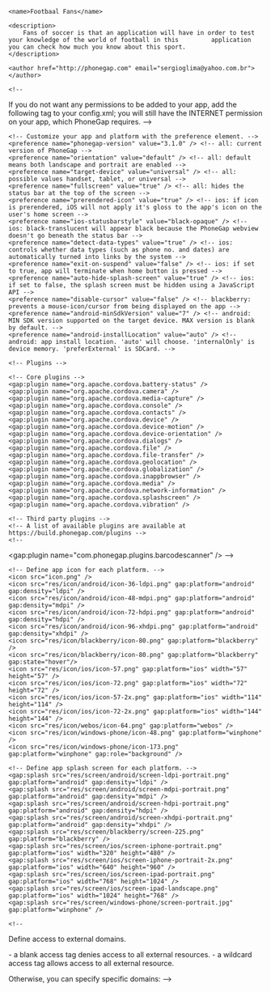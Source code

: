 <?xml version="1.0" encoding="UTF-8"?>

<!-- config.xml reference: https://build.phonegap.com/docs/config-xml -->
<widget xmlns = "http://www.w3.org/ns/widgets"
        xmlns:gap = "http://phonegap.com/ns/1.0"
        id = "com.phonegap.footbaalfans"
        version = "1.0.0">

    <name>Footbaal Fans</name>

    <description>
        Fans of soccer is that an application will have in order to test your knowledge of the world of football in this         application you can check how much you know about this sport. 
    </description>

    <author href="http://phonegap.com" email="sergioglima@yahoo.com.br">
    </author>

    <!--
If you do not want any permissions to be added to your app, add the
following tag to your config.xml; you will still have the INTERNET
permission on your app, which PhoneGap requires.
-->
    <preference name="permissions" value="none"/>

    <!-- Customize your app and platform with the preference element. -->
    <preference name="phonegap-version" value="3.1.0" /> <!-- all: current version of PhoneGap -->
    <preference name="orientation" value="default" /> <!-- all: default means both landscape and portrait are enabled -->
    <preference name="target-device" value="universal" /> <!-- all: possible values handset, tablet, or universal -->
    <preference name="fullscreen" value="true" /> <!-- all: hides the status bar at the top of the screen -->
    <preference name="prerendered-icon" value="true" /> <!-- ios: if icon is prerendered, iOS will not apply it's gloss to the app's icon on the user's home screen -->
    <preference name="ios-statusbarstyle" value="black-opaque" /> <!-- ios: black-translucent will appear black because the PhoneGap webview doesn't go beneath the status bar -->
    <preference name="detect-data-types" value="true" /> <!-- ios: controls whether data types (such as phone no. and dates) are automatically turned into links by the system -->
    <preference name="exit-on-suspend" value="false" /> <!-- ios: if set to true, app will terminate when home button is pressed -->
    <preference name="auto-hide-splash-screen" value="true" /> <!-- ios: if set to false, the splash screen must be hidden using a JavaScript API -->
    <preference name="disable-cursor" value="false" /> <!-- blackberry: prevents a mouse-icon/cursor from being displayed on the app -->
    <preference name="android-minSdkVersion" value="7" /> <!-- android: MIN SDK version supported on the target device. MAX version is blank by default. -->
    <preference name="android-installLocation" value="auto" /> <!-- android: app install location. 'auto' will choose. 'internalOnly' is device memory. 'preferExternal' is SDCard. -->

    <!-- Plugins -->

    <!-- Core plugins -->
    <gap:plugin name="org.apache.cordova.battery-status" />
    <gap:plugin name="org.apache.cordova.camera" />
    <gap:plugin name="org.apache.cordova.media-capture" />
    <gap:plugin name="org.apache.cordova.console" />
    <gap:plugin name="org.apache.cordova.contacts" />
    <gap:plugin name="org.apache.cordova.device" />
    <gap:plugin name="org.apache.cordova.device-motion" />
    <gap:plugin name="org.apache.cordova.device-orientation" />
    <gap:plugin name="org.apache.cordova.dialogs" />
    <gap:plugin name="org.apache.cordova.file" />
    <gap:plugin name="org.apache.cordova.file-transfer" />
    <gap:plugin name="org.apache.cordova.geolocation" />
    <gap:plugin name="org.apache.cordova.globalization" />
    <gap:plugin name="org.apache.cordova.inappbrowser" />
    <gap:plugin name="org.apache.cordova.media" />
    <gap:plugin name="org.apache.cordova.network-information" />
    <gap:plugin name="org.apache.cordova.splashscreen" />
    <gap:plugin name="org.apache.cordova.vibration" />

    <!-- Third party plugins -->
    <!-- A list of available plugins are available at https://build.phonegap.com/plugins -->
    <!--
<gap:plugin name="com.phonegap.plugins.barcodescanner" />
-->

    <!-- Define app icon for each platform. -->
    <icon src="icon.png" />
    <icon src="res/icon/android/icon-36-ldpi.png" gap:platform="android" gap:density="ldpi" />
    <icon src="res/icon/android/icon-48-mdpi.png" gap:platform="android" gap:density="mdpi" />
    <icon src="res/icon/android/icon-72-hdpi.png" gap:platform="android" gap:density="hdpi" />
    <icon src="res/icon/android/icon-96-xhdpi.png" gap:platform="android" gap:density="xhdpi" />
    <icon src="res/icon/blackberry/icon-80.png" gap:platform="blackberry" />
    <icon src="res/icon/blackberry/icon-80.png" gap:platform="blackberry" gap:state="hover"/>
    <icon src="res/icon/ios/icon-57.png" gap:platform="ios" width="57" height="57" />
    <icon src="res/icon/ios/icon-72.png" gap:platform="ios" width="72" height="72" />
    <icon src="res/icon/ios/icon-57-2x.png" gap:platform="ios" width="114" height="114" />
    <icon src="res/icon/ios/icon-72-2x.png" gap:platform="ios" width="144" height="144" />
    <icon src="res/icon/webos/icon-64.png" gap:platform="webos" />
    <icon src="res/icon/windows-phone/icon-48.png" gap:platform="winphone" />
    <icon src="res/icon/windows-phone/icon-173.png" gap:platform="winphone" gap:role="background" />

    <!-- Define app splash screen for each platform. -->
    <gap:splash src="res/screen/android/screen-ldpi-portrait.png" gap:platform="android" gap:density="ldpi" />
    <gap:splash src="res/screen/android/screen-mdpi-portrait.png" gap:platform="android" gap:density="mdpi" />
    <gap:splash src="res/screen/android/screen-hdpi-portrait.png" gap:platform="android" gap:density="hdpi" />
    <gap:splash src="res/screen/android/screen-xhdpi-portrait.png" gap:platform="android" gap:density="xhdpi" />
    <gap:splash src="res/screen/blackberry/screen-225.png" gap:platform="blackberry" />
    <gap:splash src="res/screen/ios/screen-iphone-portrait.png" gap:platform="ios" width="320" height="480" />
    <gap:splash src="res/screen/ios/screen-iphone-portrait-2x.png" gap:platform="ios" width="640" height="960" />
    <gap:splash src="res/screen/ios/screen-ipad-portrait.png" gap:platform="ios" width="768" height="1024" />
    <gap:splash src="res/screen/ios/screen-ipad-landscape.png" gap:platform="ios" width="1024" height="768" />
    <gap:splash src="res/screen/windows-phone/screen-portrait.jpg" gap:platform="winphone" />

    <!--
Define access to external domains.

<access /> - a blank access tag denies access to all external resources.
<access origin="*" /> - a wildcard access tag allows access to all external resource.

Otherwise, you can specify specific domains:
-->
    <access origin="*"/> <!-- allow local pages -->
    <!--
<access origin="http://phonegap.com" /> - allow any secure requests to http://phonegap.com/
<access origin="http://phonegap.com" subdomains="true" /> - same as above, but including subdomains, such as http://build.phonegap.com/
-->

</widget>
